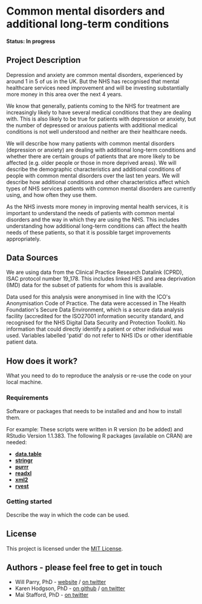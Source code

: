 # Common mental disorders and additional long-term conditions

#### Status: In progress

## Project Description

Depression and anxiety are common mental disorders, experienced by around 1 in 5 of us in the UK. But the NHS has recognised that mental healthcare services need improvement and will be investing substantially more money in this area over the next 4 years. 

We know that generally, patients coming to the NHS for treatment are increasingly likely to have several medical conditions that they are dealing with. This is also likely to be true for patients with depression or anxiety, but the number of depressed or anxious patients with additional medical conditions is not well understood and neither are their healthcare needs. 

We will describe how many patients with common mental disorders (depression or anxiety) are dealing with additional long-term conditions and whether there are certain groups of patients that are more likely to be affected (e.g. older people or those in more deprived areas). We will describe the demographic characteristics and additional conditions of people with common mental disorders over the last ten years. We will describe how additional conditions and other characteristics affect which types of NHS services patients with common mental disorders are currently using, and how often they use them.  

As the NHS invests more money in improving mental health services, it is important to understand the needs of patients with common mental disorders and the way in which they are using the NHS. This includes understanding how additional long-term conditions can affect the health needs of these patients, so that it is possible target improvements appropriately. 

## Data Sources
We are using data from the Clinical Practice Research Datalink (CPRD), ISAC protocol number 19_178. This includes linked HES and area deprivation (IMD) data for the subset of patients for whom this is available.

Data used for this analysis were anonymised in line with the ICO's Anonymisation Code of Practice. The data were accessed in The Health Foundation's Secure Data Environment, which is a secure data analysis facility (accredited for the ISO27001 information security standard, and recognised for the NHS Digital Data Security and Protection Toolkit). No information that could directly identify a patient or other individual was used. Variables labelled 'patid' do not refer to NHS IDs or other identifiable patient data.


## How does it work?

What you need to do to reproduce the analysis or re-use the code on your local machine.  

### Requirements

Software or packages that needs to be installed and and how to install them.

For example:
These scripts were written in R version (to be added) and RStudio Version 1.1.383. 
The following R packages (available on CRAN) are needed: 
* [**data.table**](https://cran.r-project.org/web/packages/data.table/index.html)
* [**stringr**](https://cran.r-project.org/web/packages/stringr/)
* [**purrr**](https://cran.r-project.org/web/packages/purrr/index.html)
* [**readxl**](https://cran.r-project.org/web/packages/readxl/index.html)
* [**xml2**](https://cran.r-project.org/web/packages/xml2/index.html)
* [**rvest**](https://cran.r-project.org/web/packages/rvest/index.html)

### Getting started

Describe the way in which the code can be used. 

## License
This project is licensed under the [MIT License](https://github.com/HFAnalyticsLab/CMD_multimorbidity/blob/master/LICENSE).

## Authors - please feel free to get in touch

* Will Parry, PhD - [website](http://willparry.net) / [on twitter](https://twitter.com/DrWillParry)
* Karen Hodgson, PhD - [on github](https://github.com/KarenHodgson) / [on twitter](https://twitter.com/KarenHodgePodge)
* Mai Stafford, PhD - [on twitter](https://twitter.com/stafford_xm)

